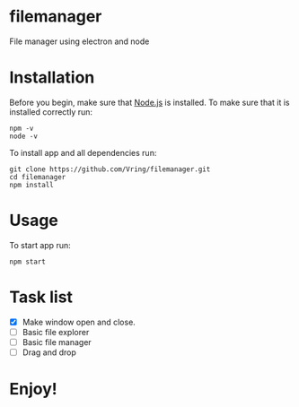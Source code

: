 # filemanager
File manager using electron and node

# Installation
Before you begin, make sure that [Node.js](https://nodejs.org/en/download/) is installed.
To make sure that it is installed correctly run:
```
npm -v
node -v
```

To install app and all dependencies run:
```
git clone https://github.com/Vring/filemanager.git
cd filemanager
npm install
```

# Usage
To start app run:
```
npm start
```
# Task list
- [x] Make window open and close.
- [ ] Basic file explorer
- [ ] Basic file manager
- [ ] Drag and drop

# Enjoy!
